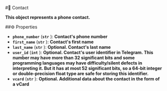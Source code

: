 #🔮 Contact

**This object represents a phone contact.**

##⚙️ Properties

- **`phone_number`** (**`str`** ): **Contact's phone number**
- **`first_name`** (**`str`** ): **Contact's first name**
- **`last_name`** (**`str`** ): **Optional. Contact's last name**
- **`user_id`** (**`int`** ): **Optional. Contact's user identifier in Telegram. This number may have more than 32 significant bits
and some programming languages may have difficulty/silent defects in interpreting it. But it has at most 52
significant bits, so a 64-bit integer or double-precision float type are safe for storing this identifier.**
- **`vcard`** (**`str`** ): **Optional. Additional data about the contact in the form of a vCard**
